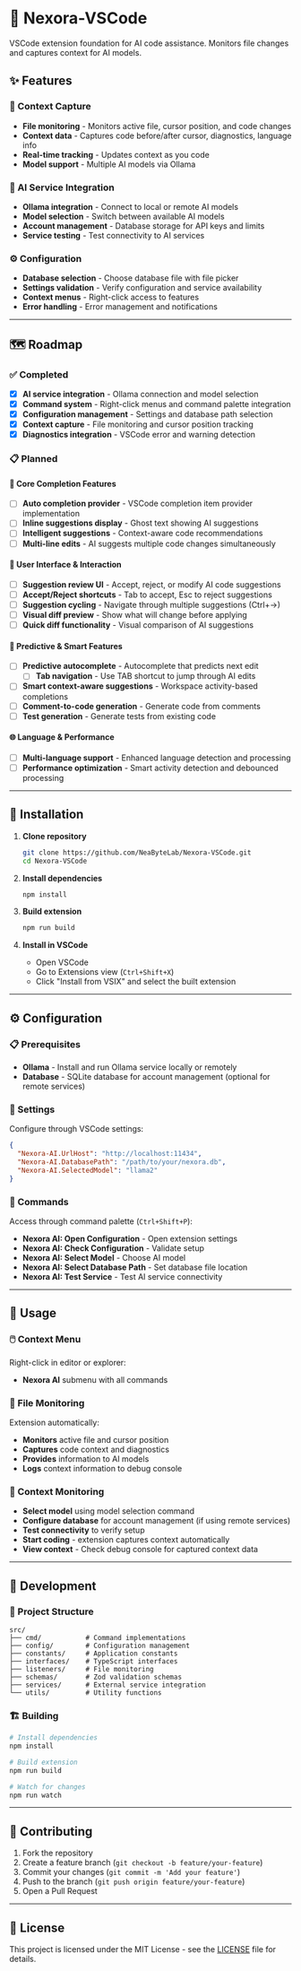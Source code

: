 # 🤖 Nexora-VSCode

VSCode extension foundation for AI code assistance. Monitors file changes and captures context for AI models.

## ✨ Features

### 📁 Context Capture
- **File monitoring** - Monitors active file, cursor position, and code changes
- **Context data** - Captures code before/after cursor, diagnostics, language info
- **Real-time tracking** - Updates context as you code
- **Model support** - Multiple AI models via Ollama

### 🔗 AI Service Integration
- **Ollama integration** - Connect to local or remote AI models
- **Model selection** - Switch between available AI models
- **Account management** - Database storage for API keys and limits
- **Service testing** - Test connectivity to AI services

### ⚙️ Configuration
- **Database selection** - Choose database file with file picker
- **Settings validation** - Verify configuration and service availability
- **Context menus** - Right-click access to features
- **Error handling** - Error management and notifications

---

## 🗺️ Roadmap

### ✅ Completed
- [x] **AI service integration** - Ollama connection and model selection
- [x] **Command system** - Right-click menus and command palette integration
- [x] **Configuration management** - Settings and database path selection
- [x] **Context capture** - File monitoring and cursor position tracking
- [x] **Diagnostics integration** - VSCode error and warning detection

### 📋 Planned

#### 🚀 Core Completion Features
- [ ] **Auto completion provider** - VSCode completion item provider implementation
- [ ] **Inline suggestions display** - Ghost text showing AI suggestions
- [ ] **Intelligent suggestions** - Context-aware code recommendations
- [ ] **Multi-line edits** - AI suggests multiple code changes simultaneously

#### 🎯 User Interface & Interaction
- [ ] **Suggestion review UI** - Accept, reject, or modify AI code suggestions
- [ ] **Accept/Reject shortcuts** - Tab to accept, Esc to reject suggestions
- [ ] **Suggestion cycling** - Navigate through multiple suggestions (Ctrl+→)
- [ ] **Visual diff preview** - Show what will change before applying
- [ ] **Quick diff functionality** - Visual comparison of AI suggestions

#### 🔮 Predictive & Smart Features
- [ ] **Predictive autocomplete** - Autocomplete that predicts next edit
  - [ ] **Tab navigation** - Use TAB shortcut to jump through AI edits
- [ ] **Smart context-aware suggestions** - Workspace activity-based completions
- [ ] **Comment-to-code generation** - Generate code from comments
- [ ] **Test generation** - Generate tests from existing code

#### 🌐 Language & Performance
- [ ] **Multi-language support** - Enhanced language detection and processing
- [ ] **Performance optimization** - Smart activity detection and debounced processing

---

## 🚀 Installation

1. **Clone repository**
   ```bash
   git clone https://github.com/NeaByteLab/Nexora-VSCode.git
   cd Nexora-VSCode
   ```

2. **Install dependencies**
   ```bash
   npm install
   ```

3. **Build extension**
   ```bash
   npm run build
   ```

4. **Install in VSCode**
   - Open VSCode
   - Go to Extensions view (`Ctrl+Shift+X`)
   - Click "Install from VSIX" and select the built extension

---

## ⚙️ Configuration

### 📋 Prerequisites
- **Ollama** - Install and run Ollama service locally or remotely
- **Database** - SQLite database for account management (optional for remote services)

### 🔧 Settings
Configure through VSCode settings:

```json
{
  "Nexora-AI.UrlHost": "http://localhost:11434",
  "Nexora-AI.DatabasePath": "/path/to/your/nexora.db",
  "Nexora-AI.SelectedModel": "llama2"
}
```

### 🎯 Commands
Access through command palette (`Ctrl+Shift+P`):

- **Nexora AI: Open Configuration** - Open extension settings
- **Nexora AI: Check Configuration** - Validate setup
- **Nexora AI: Select Model** - Choose AI model
- **Nexora AI: Select Database Path** - Set database file location
- **Nexora AI: Test Service** - Test AI service connectivity

---

## 🎯 Usage

### 🖱️ Context Menu
Right-click in editor or explorer:
- **Nexora AI** submenu with all commands

### 📁 File Monitoring
Extension automatically:
- **Monitors** active file and cursor position
- **Captures** code context and diagnostics
- **Provides** information to AI models
- **Logs** context information to debug console

### 👀 Context Monitoring
- **Select model** using model selection command
- **Configure database** for account management (if using remote services)
- **Test connectivity** to verify setup
- **Start coding** - extension captures context automatically
- **View context** - Check debug console for captured context data

---

## 🔧 Development

### 📁 Project Structure
```
src/
├── cmd/           # Command implementations
├── config/        # Configuration management
├── constants/     # Application constants
├── interfaces/    # TypeScript interfaces
├── listeners/     # File monitoring
├── schemas/       # Zod validation schemas
├── services/      # External service integration
└── utils/         # Utility functions
```

### 🏗️ Building
```bash
# Install dependencies
npm install

# Build extension
npm run build

# Watch for changes
npm run watch
```

---

## 🤝 Contributing

1. Fork the repository
2. Create a feature branch (`git checkout -b feature/your-feature`)
3. Commit your changes (`git commit -m 'Add your feature'`)
4. Push to the branch (`git push origin feature/your-feature`)
5. Open a Pull Request

---

## 📄 License

This project is licensed under the MIT License - see the [LICENSE](LICENSE) file for details.